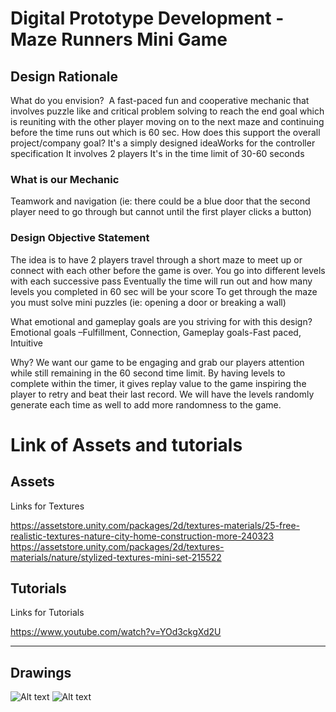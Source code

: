 # Digital Prototype Development - Maze Runners Mini Game
## Design Rationale 
What do you envision? ​
A fast-paced fun and cooperative mechanic that involves puzzle like and critical problem solving to reach the end goal which is reuniting with the other player moving on to the next maze and continuing before the time runs out which is 60 sec.​
How does this support the overall project/company goal?​
It's a simply designed idea​
Works for the controller specification​
It involves 2 players​
It's in the time limit of 30-60 seconds​

### What is our Mechanic
Teamwork and navigation (ie: there could be a blue door that the second player need to go through but cannot until the first player clicks a button)​

### Design Objective Statement
The idea is to have 2 players travel through a short maze to meet up or connect with each other before the game is over.​
You go into different levels with each successive pass​
Eventually the time will run out and how many levels you completed in 60 sec will be your score​
To get through the maze you must solve mini puzzles (ie: opening a door or breaking a wall)​

What emotional and gameplay goals are you striving for with this design?​
Emotional goals –Fulfillment, Connection,​
Gameplay goals-Fast paced, Intuitive​

Why?​ We want our game to be engaging and grab our players attention while still remaining in the 60 second time limit. By having levels to complete within the timer, it gives replay value to the game inspiring the player to retry and beat their last record. We will have the levels randomly generate each time as well to add more randomness to the game.​

# Link of Assets and tutorials
## Assets
Links for Textures 

https://assetstore.unity.com/packages/2d/textures-materials/25-free-realistic-textures-nature-city-home-construction-more-240323
https://assetstore.unity.com/packages/2d/textures-materials/nature/stylized-textures-mini-set-215522

## Tutorials
Links for Tutorials

https://www.youtube.com/watch?v=YOd3ckgXd2U 
  ___

## Drawings
![Alt text](https://static.wixstatic.com/media/0f5850_f243744221fd4b4992a25908f0863bff~mv2.jpg)
![Alt text](https://static.wixstatic.com/media/0f5850_83086e8d95d2422780d021c98b5cb3fc~mv2.jpg)
